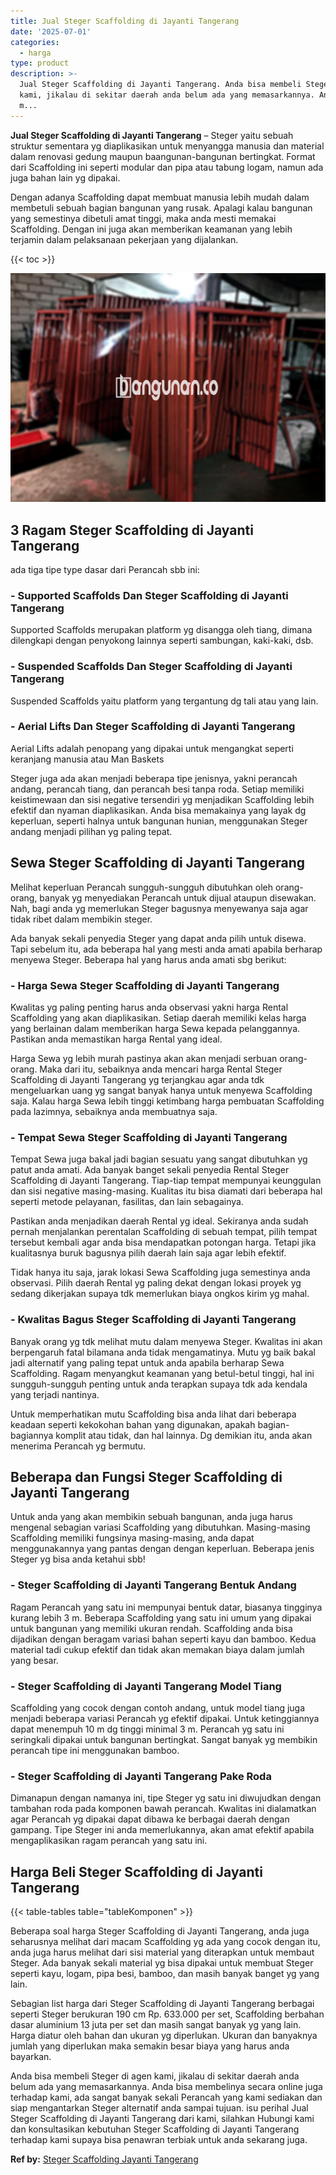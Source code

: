 ```yaml
---
title: Jual Steger Scaffolding di Jayanti Tangerang
date: '2025-07-01'
categories:
  - harga
type: product
description: >-
  Jual Steger Scaffolding di Jayanti Tangerang. Anda bisa membeli Steger di agen
  kami, jikalau di sekitar daerah anda belum ada yang memasarkannya. Anda bisa
  m...
---
```


**Jual Steger Scaffolding di Jayanti Tangerang** – Steger yaitu sebuah struktur sementara yg diaplikasikan untuk menyangga manusia dan material dalam renovasi gedung maupun baangunan-bangunan bertingkat. Format dari Scaffolding ini seperti modular dan pipa atau tabung logam, namun ada juga bahan lain yg dipakai.

Dengan adanya Scaffolding dapat membuat manusia lebih mudah dalam membetuli sebuah bagian bangunan yang rusak. Apalagi kalau bangunan yang semestinya dibetuli amat tinggi, maka anda mesti memakai Scaffolding. Dengan ini juga akan memberikan keamanan yang lebih terjamin dalam pelaksanaan pekerjaan yang dijalankan.

{{< toc >}}

![Jual Steger Scaffolding di Jayanti Tangerang](/images/sewa-scaffolding-steger-05.png)

## 3 Ragam Steger Scaffolding di Jayanti Tangerang

ada tiga tipe type dasar dari Perancah sbb ini:

### \- Supported Scaffolds Dan Steger Scaffolding di Jayanti Tangerang

Supported Scaffolds merupakan platform yg disangga oleh tiang, dimana dilengkapi dengan penyokong lainnya seperti sambungan, kaki-kaki, dsb.

### \- Suspended Scaffolds Dan Steger Scaffolding di Jayanti Tangerang

Suspended Scaffolds yaitu platform yang tergantung dg tali atau yang lain.

### \- Aerial Lifts Dan Steger Scaffolding di Jayanti Tangerang

Aerial Lifts adalah penopang yang dipakai untuk mengangkat seperti keranjang manusia atau Man Baskets

Steger juga ada akan menjadi beberapa tipe jenisnya, yakni perancah andang, perancah tiang, dan perancah besi tanpa roda. Setiap memiliki keistimewaan dan sisi negative tersendiri yg menjadikan Scaffolding lebih efektif dan nyaman diaplikasikan. Anda bisa memakainya yang layak dg keperluan, seperti halnya untuk bangunan hunian, menggunakan Steger andang menjadi pilihan yg paling tepat.

## Sewa Steger Scaffolding di Jayanti Tangerang

Melihat keperluan Perancah sungguh-sungguh dibutuhkan oleh orang-orang, banyak yg menyediakan Perancah untuk dijual ataupun disewakan. Nah, bagi anda yg memerlukan Steger bagusnya menyewanya saja agar tidak ribet dalam membikin steger.

Ada banyak sekali penyedia Steger yang dapat anda pilih untuk disewa. Tapi sebelum itu, ada beberapa hal yang mesti anda amati apabila berharap menyewa Steger. Beberapa hal yang harus anda amati sbg berikut:

### \- Harga Sewa Steger Scaffolding di Jayanti Tangerang

Kwalitas yg paling penting harus anda observasi yakni harga Rental Scaffolding yang akan diaplikasikan. Setiap daerah memiliki kelas harga yang berlainan dalam memberikan harga Sewa kepada pelanggannya. Pastikan anda memastikan harga Rental yang ideal.

Harga Sewa yg lebih murah pastinya akan akan menjadi serbuan orang-orang. Maka dari itu, sebaiknya anda mencari harga Rental Steger Scaffolding di Jayanti Tangerang yg terjangkau agar anda tdk mengeluarkan uang yg sangat banyak hanya untuk menyewa Scaffolding saja. Kalau harga Sewa lebih tinggi ketimbang harga pembuatan Scaffolding pada lazimnya, sebaiknya anda membuatnya saja.

### \- Tempat Sewa Steger Scaffolding di Jayanti Tangerang

Tempat Sewa juga bakal jadi bagian sesuatu yang sangat dibutuhkan yg patut anda amati. Ada banyak banget sekali penyedia Rental Steger Scaffolding di Jayanti Tangerang. Tiap-tiap tempat mempunyai keunggulan dan sisi negative masing-masing. Kualitas itu bisa diamati dari beberapa hal seperti metode pelayanan, fasilitas, dan lain sebagainya.

Pastikan anda menjadikan daerah Rental yg ideal. Sekiranya anda sudah pernah menjalankan perentalan Scaffolding di sebuah tempat, pilih tempat tersebut kembali agar anda bisa mendapatkan potongan harga. Tetapi jika kualitasnya buruk bagusnya pilih daerah lain saja agar lebih efektif.

Tidak hanya itu saja, jarak lokasi Sewa Scaffolding juga semestinya anda observasi. Pilih daerah Rental yg paling dekat dengan lokasi proyek yg sedang dikerjakan supaya tdk memerlukan biaya ongkos kirim yg mahal.

### \- Kwalitas Bagus Steger Scaffolding di Jayanti Tangerang

Banyak orang yg tdk melihat mutu dalam menyewa Steger. Kwalitas ini akan berpengaruh fatal bilamana anda tidak mengamatinya. Mutu yg baik bakal jadi alternatif yang paling tepat untuk anda apabila berharap Sewa Scaffolding. Ragam menyangkut keamanan yang betul-betul tinggi, hal ini sungguh-sungguh penting untuk anda terapkan supaya tdk ada kendala yang terjadi nantinya.

Untuk memperhatikan mutu Scaffolding bisa anda lihat dari beberapa keadaan seperti kekokohan bahan yang digunakan, apakah bagian-bagiannya komplit atau tidak, dan hal lainnya. Dg demikian itu, anda akan menerima Perancah yg bermutu.

## Beberapa dan Fungsi Steger Scaffolding di Jayanti Tangerang

Untuk anda yang akan membikin sebuah bangunan, anda juga harus mengenal sebagian variasi Scaffolding yang dibutuhkan. Masing-masing Scaffolding memiliki fungsinya masing-masing, anda dapat menggunakannya yang pantas dengan dengan keperluan. Beberapa jenis Steger yg bisa anda ketahui sbb!

### \- Steger Scaffolding di Jayanti Tangerang Bentuk Andang

Ragam Perancah yang satu ini mempunyai bentuk datar, biasanya tingginya kurang lebih 3 m. Beberapa Scaffolding yang satu ini umum yang dipakai untuk bangunan yang memiliki ukuran rendah. Scaffolding anda bisa dijadikan dengan beragam variasi bahan seperti kayu dan bamboo. Kedua material tadi cukup efektif dan tidak akan memakan biaya dalam jumlah yang besar.

### \- Steger Scaffolding di Jayanti Tangerang Model Tiang

Scaffolding yang cocok dengan contoh andang, untuk model tiang juga menjadi beberapa variasi Perancah yg efektif dipakai. Untuk ketinggiannya dapat menempuh 10 m dg tinggi minimal 3 m. Perancah yg satu ini seringkali dipakai untuk bangunan bertingkat. Sangat banyak yg membikin perancah tipe ini menggunakan bamboo.

### \- Steger Scaffolding di Jayanti Tangerang Pake Roda

Dimanapun dengan namanya ini, tipe Steger yg satu ini diwujudkan dengan tambahan roda pada komponen bawah perancah. Kwalitas ini dialamatkan agar Perancah yg dipakai dapat dibawa ke berbagai daerah dengan gampang. Tipe Steger ini anda memerlukannya, akan amat efektif apabila mengaplikasikan ragam perancah yang satu ini.

## Harga Beli Steger Scaffolding di Jayanti Tangerang

{{< table-tables table="tableKomponen" >}}

Beberapa soal harga Steger Scaffolding di Jayanti Tangerang, anda juga seharusnya melihat dari macam Scaffolding yg ada yang cocok dengan itu, anda juga harus melihat dari sisi material yang diterapkan untuk membaut Steger. Ada banyak sekali material yg bisa dipakai untuk membuat Steger seperti kayu, logam, pipa besi, bamboo, dan masih banyak banget yg yang lain.

Sebagian list harga dari Steger Scaffolding di Jayanti Tangerang berbagai seperti Steger berukuran 190 cm Rp. 633.000 per set, Scaffolding berbahan dasar aluminium 13 juta per set dan masih sangat banyak yg yang lain. Harga diatur oleh bahan dan ukuran yg diperlukan. Ukuran dan banyaknya jumlah yang diperlukan maka semakin besar biaya yang harus anda bayarkan.

Anda bisa membeli Steger di agen kami, jikalau di sekitar daerah anda belum ada yang memasarkannya. Anda bisa membelinya secara online juga terhadap kami, ada sangat banyak sekali Perancah yang kami sediakan dan siap mengantarkan Steger alternatif anda sampai tujuan. isu perihal Jual Steger Scaffolding di Jayanti Tangerang dari kami, silahkan Hubungi kami dan konsultasikan kebutuhan Steger Scaffolding di Jayanti Tangerang terhadap kami supaya bisa penawran terbiak untuk anda sekarang juga.

**Ref by:** [Steger Scaffolding Jayanti Tangerang](https://id.wikipedia.org/wiki/Steger)

